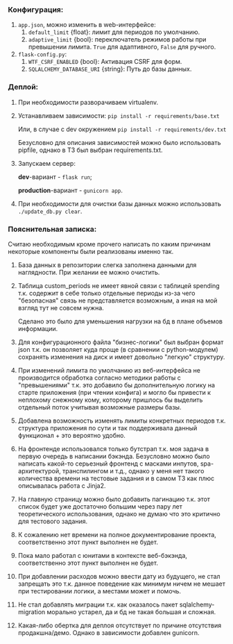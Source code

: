 ### Конфигурация:
1. `app.json`, можно изменить в web-интерфейсе:
    1. `default_limit` {float}: лимит для периодов по умолчанию.
    2. `adaptive_limit` {bool}: переключатель режимов работы при превышении лимита. `True` для адаптивного, `False` для ручного.
2. `flask-config.py`:
    1. `WTF_CSRF_ENABLED` {bool}: Активация CSRF для форм.
    2. `SQLALCHEMY_DATABASE_URI` {string}: Путь до базы данных.
### Деплой:
1. При необходимости разворачиваем virtualenv.
2. Устанавливаем зависимости:
`pip install -r requirements/base.txt`
   
   Или, в случае с dev окружением `pip install -r requirements/dev.txt`

    Безусловно для описания зависимостей можно было использовать pipfile, однако в ТЗ был выбран requirements.txt.
3. Запускаем сервер:

    **dev**-вариант - `flask run`;

    **production**-вариант - `gunicorn app`.
4. При необходимости для очистки базы данных можно использовать `./update_db.py clear`.

### Пояснительная записка:
Считаю необходимым кроме прочего написать по каким причинам некоторые компоненты были реализованы именно так.
1. База данных в репозитории слегка заполнена данными для наглядности. При желании ее можно очистить.
2. Таблица custom_periods не имеет явной связи с таблицей spending т.к. содержит в себе только отдельные периоды из-за чего "безопасная" связь не представляется возможным, а иная на мой взгляд тут не совсем нужна.

    Сделано это было для уменьшения нагрузки на бд в плане объемов информации.
3. Для конфигурационного файла "бизнес-логики" был выбран формат json т.к. он позволяет куда проще (в сравнении с python-модулем) сохранять изменения на диск и имеет довольно "легкую" структуру.
4. При изменений лимита по умолчанию из веб-интерфейса не производится обработка согласно методики работы с "превышениями" т.к. это добавило бы дополнительную логику на старте приложения (при чтении конфига) и могло бы привести к неплохому снежному кому, которому пришлось бы выделить отдельный поток учитывая возможные размеры базы.
5. Добавлена возможность изменять лимиты конкретных периодов т.к. структура приложения по сути и так поддерживала данный функционал + это вероятно удобно.
6. На фронтенде использовался только бутстрап т.к. моя задача в первую очередь в написании бэкэнда. Безусловно можно было написать какой-то серьезный фронтенд с масками инпутов, spa-архитектурой, транспилингом и т.д., однако у меня нет такого количества времени на тестовые задания и в самом ТЗ как плюс описывалась работа с Jinja2.
7. На главную страницу можно было добавить пагинацию т.к. этот список будет уже достаточно большим через пару лет теоретического использования, однако не думаю что это критично для тестового задания.
8. К сожалению нет времени на полное документирование проекта, соответственно этот пункт выполнен не будет.
9. Пока мало работал с юнитами в контексте веб-бэкэнда, соответственно этот пункт выполнен не будет.
10. При добавлении расходов можно ввести дату из будущего, не стал запрещать это т.к. данное поведение как минимум ничем не мешает при тестировании логики, а местами может и помочь.
11. Не стал добавлять миграции т.к. как оказалось пакет sqlalchemy-migration морально устарел, да и бд не такая большая и сложная.
12. Какая-либо обертка для деплоя отсутствует по причине отсутствия продакшна/демо. Однако в зависимости добавлен gunicorn.

